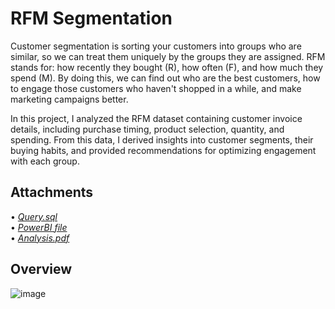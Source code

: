 # RFM Segmentation

Customer segmentation is sorting your customers into groups who are similar, so we can treat them uniquely by the groups they are assigned. RFM stands for: how recently they bought (R), how often (F), and how much they spend (M). By doing this, we can find out who are the best customers, how to engage those customers who haven't shopped in a while, and make marketing campaigns better.

In this project, I analyzed the RFM dataset containing customer invoice details, including purchase timing, product selection, quantity, and spending. From this data, I derived insights into customer segments, their buying habits, and provided recommendations for optimizing engagement with each group.

## Attachments

• [*Query.sql*](https://github.com/monikase/Data-Analytics-Projects/blob/8b5a31d71ef22855f6dc5ff430c3cf6f6362ad79/8-RFM%20Segments/RFM_Segments.sql)  
• [*PowerBI file*](https://github.com/monikase/Data-Analytics-Projects/blob/8b5a31d71ef22855f6dc5ff430c3cf6f6362ad79/8-RFM%20Segments/RFM.pbix)  
• [*Analysis.pdf*](https://github.com/monikase/Data-Analytics-Projects/blob/8b5a31d71ef22855f6dc5ff430c3cf6f6362ad79/8-RFM%20Segments/RFM_Analysis.pdf)  

## Overview

![image](https://github.com/user-attachments/assets/86061ace-53c6-4a32-8acc-171c3e93ab84)
